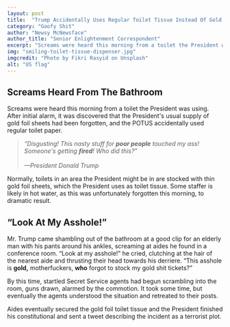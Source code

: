 ```yaml
---
layout: post
title:  "Trump Accidentally Uses Regular Toilet Tissue Instead Of Gold Foil Sheets"
category: "Goofy Shit"
author: "Newsy McNewsface"
author_title: "Senior Enlightenment Correspondent"
excerpt: "Screams were heard this morning from a toilet the President was using. After initial alarm, it was discovered that the President's usual supply of gold foil sheets had been forgotten, and the POTUS accidentally used regular toilet tissue."
img: "smiling-toilet-tissue-dispenser.jpg"
imgcredit: "Photo by Fikri Rasyid on Unsplash"
alt: "US flag"
---
```


## Screams Heard From The Bathroom

Screams were heard this morning from a toilet the President was using. After initial alarm, it was discovered that the President's usual supply of gold foil sheets had been forgotten, and the POTUS accidentally used regular toilet paper.

> *&ldquo;Disgusting! This nasty stuff for **poor people** touched my ass! Someone's getting **fired**! Who did this?&rdquo;<br><br>&mdash;President Donald Trump*

Normally, toilets in an area the President might be in are stocked with thin gold foil sheets, which the President uses as toilet tissue. Some staffer is likely in hot water, as this was unfortunately forgotten this morning, to dramatic result.

## &ldquo;Look At My Asshole!&rdquo;

Mr. Trump came shambling out of the bathroom at a good clip for an elderly man with his pants around his ankles, screaming at aides he found in a conference room. &ldquo;Look at my asshole!&rdquo; he cried, clutching at the hair of the nearest aide and thrusting their head towards his derriere. &ldquo;This asshole is **gold,** motherfuckers, **who** forgot to stock my gold shit tickets?&rdquo;

By this time, startled Secret Service agents had begun scrambling into the room, guns drawn, alarmed by the commotion. It took some time, but eventually the agents understood the situation and retreated to their posts.

Aides eventually secured the gold foil toilet tissue and the President finished his constitutional and sent a tweet describing the incident as a terrorist plot.
